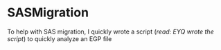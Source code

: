 # SASMigration

To help with SAS migration, I quickly wrote a script (_read: EYQ wrote the script_) to quickly analyze an EGP file
